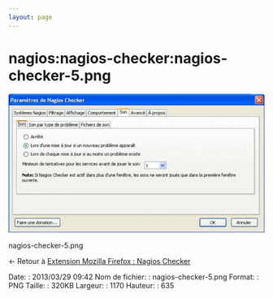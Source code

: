 ```yaml
---
layout: page
---
```


nagios:nagios-checker:nagios-checker-5.png
==========================================

[![nagios-checker-5.png](../../../assets/media/nagios/nagios-checker/nagios-checker-5.png@cache=&w=900&h=488 "nagios-checker-5.png")](../../../assets/media/nagios/nagios-checker/nagios-checker-5.png@cache= "Afficher le fichier original")

nagios-checker-5.png

← Retour à [Extension Mozilla Firefox : Nagios
Checker](../../../nagios/mise-en-place-complete-nagios-sur-rhel-5.4/nagios-checker.html "nagios:mise-en-place-complete-nagios-sur-rhel-5.4:nagios-checker")

Date:
:   2013/03/29 09:42
Nom de fichier:
:   nagios-checker-5.png
Format:
:   PNG
Taille:
:   320KB
Largeur:
:   1170
Hauteur:
:   635

